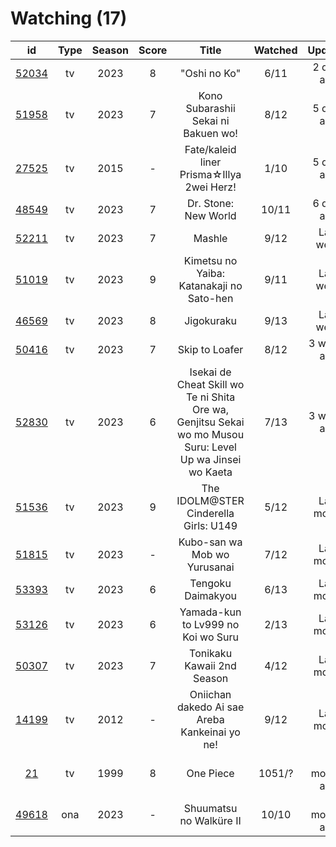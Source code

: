 # Watching (17)

|                      id                      | Type | Season | Score |                                                   Title                                                   | Watched |    Updated   | Start Date |
| :------------------------------------------: | :--: | :----: | :---: | :-------------------------------------------------------------------------------------------------------: | :-----: | :----------: | :--------: |
| [52034](https://myanimelist.net/anime/52034) |  tv  |  2023  |   8   |                                                "Oshi no Ko"                                               |   6/11  |  2 days ago  | 04/12/2023 |
| [51958](https://myanimelist.net/anime/51958) |  tv  |  2023  |   7   |                                    Kono Subarashii Sekai ni Bakuen wo!                                    |   8/12  |  5 days ago  | 04/06/2023 |
| [27525](https://myanimelist.net/anime/27525) |  tv  |  2015  |   -   |                                 Fate/kaleid liner Prisma☆Illya 2wei Herz!                                 |   1/10  |  5 days ago  | 06/11/2023 |
| [48549](https://myanimelist.net/anime/48549) |  tv  |  2023  |   7   |                                            Dr. Stone: New World                                           |  10/11  |  6 days ago  | 04/06/2023 |
| [52211](https://myanimelist.net/anime/52211) |  tv  |  2023  |   7   |                                                   Mashle                                                  |   9/12  |   Last week  | 04/08/2023 |
| [51019](https://myanimelist.net/anime/51019) |  tv  |  2023  |   9   |                                  Kimetsu no Yaiba: Katanakaji no Sato-hen                                 |   9/11  |   Last week  | 04/09/2023 |
| [46569](https://myanimelist.net/anime/46569) |  tv  |  2023  |   8   |                                                 Jigokuraku                                                |   9/13  |   Last week  | 04/02/2023 |
| [50416](https://myanimelist.net/anime/50416) |  tv  |  2023  |   7   |                                               Skip to Loafer                                              |   8/12  |  3 weeks ago | 05/10/2023 |
| [52830](https://myanimelist.net/anime/52830) |  tv  |  2023  |   6   | Isekai de Cheat Skill wo Te ni Shita Ore wa, Genjitsu Sekai wo mo Musou Suru: Level Up wa Jinsei wo Kaeta |   7/13  |  3 weeks ago | 04/04/2023 |
| [51536](https://myanimelist.net/anime/51536) |  tv  |  2023  |   9   |                                   The IDOLM@STER Cinderella Girls: U149                                   |   5/12  |  Last month  | 05/02/2023 |
| [51815](https://myanimelist.net/anime/51815) |  tv  |  2023  |   -   |                                        Kubo-san wa Mob wo Yurusanai                                       |   7/12  |  Last month  | 01/11/2023 |
| [53393](https://myanimelist.net/anime/53393) |  tv  |  2023  |   6   |                                             Tengoku Daimakyou                                             |   6/13  |  Last month  | 04/02/2023 |
| [53126](https://myanimelist.net/anime/53126) |  tv  |  2023  |   6   |                                     Yamada-kun to Lv999 no Koi wo Suru                                    |   2/13  |  Last month  | 04/02/2023 |
| [50307](https://myanimelist.net/anime/50307) |  tv  |  2023  |   7   |                                         Tonikaku Kawaii 2nd Season                                        |   4/12  |  Last month  | 04/08/2023 |
| [14199](https://myanimelist.net/anime/14199) |  tv  |  2012  |   -   |                               Oniichan dakedo Ai sae Areba Kankeinai yo ne!                               |   9/12  |  Last month  | 04/21/2023 |
|    [21](https://myanimelist.net/anime/21)    |  tv  |  1999  |   8   |                                                 One Piece                                                 |  1051/? | 4 months ago | 01/01/2013 |
| [49618](https://myanimelist.net/anime/49618) |  ona |  2023  |   -   |                                          Shuumatsu no Walküre II                                          |  10/10  | 4 months ago | 01/27/2023 |